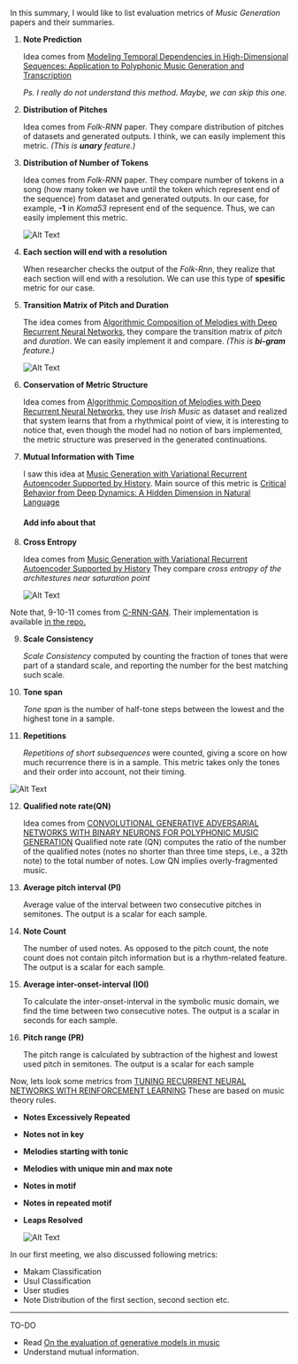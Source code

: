 In this summary, I would like to list evaluation metrics of _Music Generation_ papers and their summaries.

1) **Note Prediction**
   
   Idea comes from [Modeling Temporal Dependencies in High-Dimensional Sequences: Application to Polyphonic Music Generation and Transcription](https://github.com/hedonistrh/TurkishMusicGeneration/blob/master/2018-10-10-Literature-Review-for-Music-Generation.md#2-modeling-temporal-dependencies-in-high-dimensional-sequences-application-to-polyphonic-music-generation-and-transcription) 
   
    _Ps. I really do not understand this method. Maybe, we can skip this one._

2) **Distribution of Pitches**
   
   Idea comes from _Folk-RNN_ paper. They compare distribution of pitches of datasets and generated outputs. I think, we can easily implement this metric. _(This is **unary** feature.)_

3) **Distribution of Number of Tokens**
   
    Idea comes from _Folk-RNN_ paper. They compare number of tokens in a song (how many token we have until the token which represent end of the sequence) from dataset and generated outputs. In our case, for example, **-1** in _Koma53_ represent end of the sequence. Thus, we can easily implement this metric.

    ![Alt Text](https://docs.google.com/uc?id=1JhQYSYsLzZRtejPY3BvwpASiXohbyodw)

4) **Each section will end with a resolution**
   
    When researcher checks the output of the _Folk-Rnn_, they realize that each section will end with a resolution. We can use this type of **spesific** metric for our case. 

5) **Transition Matrix of Pitch and Duration**
   
    The idea comes from [Algorithmic Composition of Melodies with Deep Recurrent Neural Networks](https://github.com/hedonistrh/TurkishMusicGeneration/blob/master/2018-10-10-Literature-Review-for-Music-Generation.md#4-algorithmic-composition-of-melodies-with-deep-recurrent-neural-networks), they compare the transition matrix of _pitch_ and _duration_. We can easily implement it and compare. _(This is **bi-gram** feature.)_

    ![Alt Text](https://docs.google.com/uc?id=1PzHbnqOvvSWcuZg91mdkr426R-MYlG2U)

6) **Conservation of Metric Structure**
   
    Idea comes from [Algorithmic Composition of Melodies with Deep Recurrent Neural Networks](https://github.com/hedonistrh/TurkishMusicGeneration/blob/master/2018-10-10-Literature-Review-for-Music-Generation.md#4-algorithmic-composition-of-melodies-with-deep-recurrent-neural-networks), they use _Irish Music_ as dataset and realized that system learns that from a rhythmical point of view, it is interesting to notice that, even though the model had no notion of bars implemented, the metric structure was preserved in the generated continuations.

7) **Mutual Information with Time**
   
    I saw this idea at [Music Generation with Variational Recurrent Autoencoder Supported by History](https://github.com/hedonistrh/TurkishMusicGeneration/blob/master/2018-10-10-Literature-Review-for-Music-Generation.md#7-music-generation-with-variational-recurrent-autoencoder-supported-by-history). Main source of this metric is [Critical Behavior from Deep Dynamics: A Hidden Dimension in Natural Language](https://cbmm.mit.edu/sites/default/files/publications/1606.06737.pdf)

    #### Add info about that

8) **Cross Entropy**
   
   Idea comes from [Music Generation with Variational Recurrent Autoencoder Supported by History](https://github.com/hedonistrh/TurkishMusicGeneration/blob/master/2018-10-10-Literature-Review-for-Music-Generation.md#7-music-generation-with-variational-recurrent-autoencoder-supported-by-history) They compare _cross entropy of the architestures near saturation point_

   ![Alt Text](https://docs.google.com/uc?id=1JWEgNJKJrLCqmn_-R0Ob5tDeraAzs1hN)


Note that, 9-10-11 comes from [C-RNN-GAN](https://github.com/hedonistrh/TurkishMusicGeneration/blob/master/2018-10-10-Literature-Review-for-Music-Generation.md#11-c-rnn-gan-continuous-recurrent-neural-networks-with-adversarial-training). Their implementation is available [in the repo.](https://github.com/olofmogren/c-rnn-gan)

9) **Scale Consistency**
    
    _Scale Consistency_ computed by counting the fraction of tones that were part of a standard scale, and reporting the number for the best matching such scale.

10)  **Tone span**

     _Tone span_ is the number of half-tone steps between the lowest and the highest tone in a sample.

11)  **Repetitions**
    
     _Repetitions of short subsequences_ were counted, giving a score on how much recurrence there is in a sample. This metric takes only the tones and their order into account, not their timing.

![Alt Text](https://docs.google.com/uc?id=1WxxzoatGb0byp0SBeg_eAjHtVyfMkJc9)

12)  **Qualified note rate(QN)**

        Idea comes from [CONVOLUTIONAL GENERATIVE ADVERSARIAL NETWORKS WITH BINARY NEURONS FOR POLYPHONIC MUSIC GENERATION](https://salu133445.github.io/bmusegan/pdf/bmusegan-ismir2018-paper.pdf) Qualified note rate (QN) computes the ratio of the number of the qualified notes (notes no shorter than three time steps, i.e., a 32th note) to the total number of notes. Low QN implies overly-fragmented music.

13) **Average pitch interval (PI)**
    
    Average value of the
    interval between two consecutive pitches in semitones.
    The output is a scalar for each sample.

14) **Note Count**
    
    The number of used notes. As
    opposed to the pitch count, the note count does not
    contain pitch information but is a rhythm-related
    feature. The output is a scalar for each sample.

15) **Average inter-onset-interval (IOI)**

    To calculate the
    inter-onset-interval in the symbolic music domain,
    we find the time between two consecutive notes. The
    output is a scalar in seconds for each sample.

16) **Pitch range (PR)**
    
    The pitch range is calculated by
    subtraction of the highest and lowest used pitch in
    semitones. The output is a scalar for each sample


Now, lets look some metrics from [TUNING RECURRENT NEURAL NETWORKS WITH REINFORCEMENT LEARNING](https://github.com/hedonistrh/TurkishMusicGeneration/blob/master/2018-10-10-Literature-Review-for-Music-Generation.md#14-tuning-recurrent-neural-networks-with-reinforcement-learning) These are based on music theory rules.

- **Notes Excessively Repeated**
- **Notes not in key**
- **Melodies starting with tonic**
- **Melodies with unique min and max note**
- **Notes in motif**
- **Notes in repeated motif**
- **Leaps  Resolved**
  
  ![Alt Text](https://docs.google.com/uc?id=1EQDE8U2MGJ-vCLikMie5RBDISsUmqVNL)




In our first meeting, we also discussed following metrics:
- Makam Classification
- Usul Classification
- User studies
- Note Distribution of the first section, second section etc.

-----------
TO-DO
- Read [On the evaluation of generative models in music](http://www.musicinformatics.gatech.edu/wp-content_nondefault/uploads/2018/11/postprint.pdf)
- Understand mutual information.